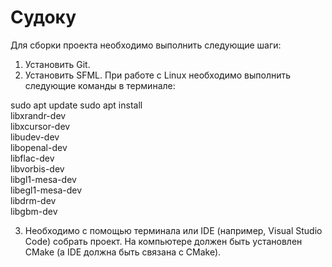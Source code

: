 # Судоку

Для сборки проекта необходимо выполнить следующие шаги:

1. Установить Git.
2. Установить SFML. При работе с Linux необходимо выполнить следующие команды в терминале:

sudo apt update
sudo apt install \
    libxrandr-dev \
    libxcursor-dev \
    libudev-dev \
    libopenal-dev \
    libflac-dev \
    libvorbis-dev \
    libgl1-mesa-dev \
    libegl1-mesa-dev \
    libdrm-dev \
    libgbm-dev

3. Необходимо с помощью терминала или IDE (например, Visual Studio Code) собрать проект. На компьютере должен быть установлен CMake (а IDE должна быть связана с CMake).
